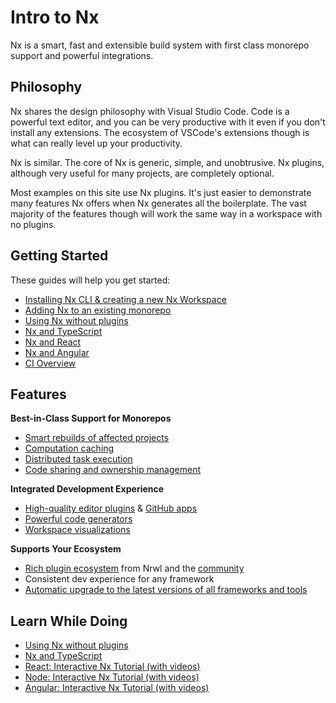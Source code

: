 # Intro to Nx

Nx is a smart, fast and extensible build system with first class monorepo support and powerful integrations.

## Philosophy

Nx shares the design philosophy with Visual Studio Code. Code is a powerful text editor, and you can be very productive
with it even if you don't install any extensions. The ecosystem of VSCode's extensions though is what can really level
up your productivity.

Nx is similar. The core of Nx is generic, simple, and unobtrusive. Nx plugins, although very useful for many projects,
are completely optional.

Most examples on this site use Nx plugins. It's just easier to demonstrate many features Nx offers when Nx generates all
the boilerplate. The vast majority of the features though will work the same way in a workspace with no plugins.

## Getting Started

These guides will help you get started:

- [Installing Nx CLI & creating a new Nx Workspace](/getting-started/nx-setup)
- [Adding Nx to an existing monorepo](/migration/adding-to-monorepo)
- [Using Nx without plugins](/getting-started/nx-core)
- [Nx and TypeScript](/getting-started/nx-and-typescript)
- [Nx and React](/getting-started/nx-and-react)
- [Nx and Angular](/getting-started/nx-and-angular)
- [CI Overview](/using-nx/ci-overview)

## Features

**Best-in-Class Support for Monorepos**

- [Smart rebuilds of affected projects](/using-nx/affected)
- [Computation caching](/using-nx/caching)
- [Distributed task execution](/using-nx/dte)
- [Code sharing and ownership management](/structure/monorepo-tags)

**Integrated Development Experience**

- [High-quality editor plugins](/using-nx/console) & [GitHub apps](https://github.com/apps/nx-cloud)
- [Powerful code generators](/generators/using-schematics)
- [Workspace visualizations](/structure/dependency-graph)

**Supports Your Ecosystem**

- [Rich plugin ecosystem](/getting-started/nx-devkit) from Nrwl and the [community](/community)
- Consistent dev experience for any framework
- [Automatic upgrade to the latest versions of all frameworks and tools](/using-nx/updating-nx)

## Learn While Doing

- [Using Nx without plugins](/getting-started/nx-core)
- [Nx and TypeScript](/getting-started/nx-and-typescript)
- [React: Interactive Nx Tutorial (with videos)](/react-tutorial/01-create-application)
- [Node: Interactive Nx Tutorial (with videos)](/node-tutorial/01-create-application)
- [Angular: Interactive Nx Tutorial (with videos)](/angular-tutorial/01-create-application)
